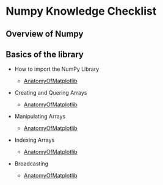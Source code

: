 # Numpy Knowledge Checklist

## Overview of Numpy

## Basics of the library
- How to import the NumPy Library
    - [AnatomyOfMatplotlib](http://nbviewer.jupyter.org/github/WeatherGod/AnatomyOfMatplotlib/blob/master/AnatomyOfMatplotlib-Part0-Intro2NumPy.ipynb#NumPy)
- Creating and Quering Arrays
    - [AnatomyOfMatplotlib](http://nbviewer.jupyter.org/github/WeatherGod/AnatomyOfMatplotlib/blob/master/AnatomyOfMatplotlib-Part0-Intro2NumPy.ipynb#Array-Creation)

- Manipulating Arrays
    - [AnatomyOfMatplotlib](http://nbviewer.jupyter.org/github/WeatherGod/AnatomyOfMatplotlib/blob/master/AnatomyOfMatplotlib-Part0-Intro2NumPy.ipynb#Array-Manipulation)

- Indexing Arrays
    - [AnatomyOfMatplotlib](http://nbviewer.jupyter.org/github/WeatherGod/AnatomyOfMatplotlib/blob/master/AnatomyOfMatplotlib-Part0-Intro2NumPy.ipynb#Array-Indexing)

- Broadcasting
    - [AnatomyOfMatplotlib](http://nbviewer.jupyter.org/github/WeatherGod/AnatomyOfMatplotlib/blob/master/AnatomyOfMatplotlib-Part0-Intro2NumPy.ipynb#Broadcasting)
